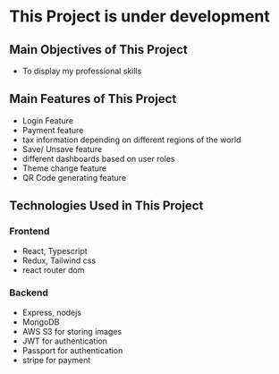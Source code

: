 # This Project is under development

## Main Objectives of This Project

* To display my professional skills

## Main Features of This Project

* Login Feature
* Payment feature
* tax information depending on different regions of the world
* Save/ Unsave feature
* different dashboards based on user roles
* Theme change feature
* QR Code generating feature

## Technologies Used in This Project

### Frontend

* React, Typescript
* Redux, Tailwind css
* react router dom

### Backend

* Express, nodejs
* MongoDB
* AWS S3 for storing images
* JWT for authentication
* Passport for authentication
* stripe for payment
